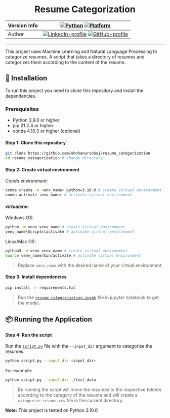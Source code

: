 <div align="center">

# Resume Categorization
| Version Info | [![Python](https://img.shields.io/badge/python-v3.10.0-green)](https://www.python.org/downloads/release/python-3913/) [![Platform](https://img.shields.io/badge/Platforms-Ubuntu%2022.04.1%20LTS%2C%20win--64-orange)](https://releases.ubuntu.com/20.04/) |
| ------------ | ---------------------------------------------------------------------------------------------------------------------------------------------------------------------------------------------------------------------------------------------------------- |
| Author       | [![LinkedIn-profile](https://img.shields.io/badge/LinkedIn-Profile-informational?logo=linkedin)](https://www.linkedin.com/in/shohanursobuj/) [![GitHub-profile](https://img.shields.io/badge/GitHub-Profile-informational?logo=github)](https://github.com/shohanursobuj)
---

</div>

This project uses Machine Learning and Natural Language Processing to categorize resumes. A script that takes a directory of resumes and categorizes them according to the content of the resume.



## 🚀 Installation

To run this project you need to clone this repository and install the dependencies.
### Prerequisites
- Python 3.9.0 or higher
- pip 21.2.4 or higher
- conda 4.10.3 or higher (optional)

#### Step 1: Clone this repository

```bash
git clone https://github.com/shohanursobuj/resume_categorization
cd resume_categorization # change directory
```

#### Step 2: Create virtual environment

*Conda environment:*

```bash
conda create -n <env_name> python=3.10.0 # create virtual environment
conda activate <env_name> # activate virtual environment
```
#### *virtualenv:*

Windows OS:
```bash
python -m venv venv_name # create virtual environment
venv_name\Scripts\activate # activate virtual environment
```

Linux/Mac OS:
```bash
python3 -m venv venv_name # create virtual environment
source venv_name/bin/activate # activate virtual environment
```
>Replace `venv_name` with the desired name of your virtual environment.


#### Step 3: Install dependencies

```bash
pip install -r requirements.txt
```
> Run the [`resume_categorization.ipynb`](resume_categorization.ipynb) file in jupyter notebook to get the model.


## 📦 Running the Application

#### Step 4: Run the script

Run the [`script.py`](script.py) file with the `--input_dir` argument to categorize the resumes.

```bash
python script.py --input_dir <input_dir> 
```

For example:

```bash
python script.py --input_dir ./test_data
```


> By running the script will move the resumes to the respective folders according to the category of the resume and will create a `categorize_resume.csv` file in the current directory.

**Note:** This project is tested on Python 3.10.0